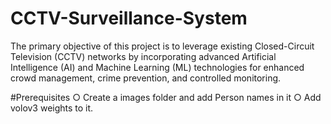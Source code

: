 # CCTV-Surveillance-System
The primary objective of this project is to leverage existing Closed-Circuit Television (CCTV) 
networks by incorporating advanced Artificial Intelligence (AI) and Machine Learning (ML) 
technologies for enhanced crowd management, crime prevention, and controlled monitoring.

#Prerequisites
○ Create a images folder and add Person names in it
○ Add volov3 weights to it.
